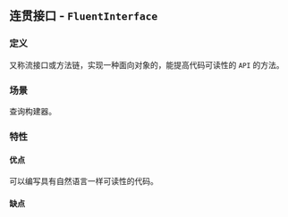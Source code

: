 ## 连贯接口 - `FluentInterface`

### 定义

又称流接口或方法链，实现一种面向对象的，能提高代码可读性的 `API` 的方法。

### 场景

查询构建器。

### 特性

#### 优点

可以编写具有自然语言一样可读性的代码。

#### 缺点
